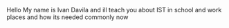 Hello My name is Ivan Davila and ill teach you about IST in school and work places and how its needed commonly now
